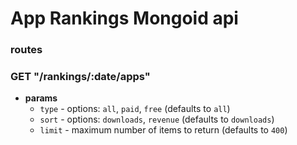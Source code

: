 # App Rankings Mongoid api

### routes
### **GET** "/rankings/:date/apps"
  * **params**
    * `type` - options: `all`, `paid`, `free` (defaults to `all`)
    * `sort` - options: `downloads`, `revenue` (defaults to `downloads`)
    * `limit` - maximum number of items to return (defaults to `400`)